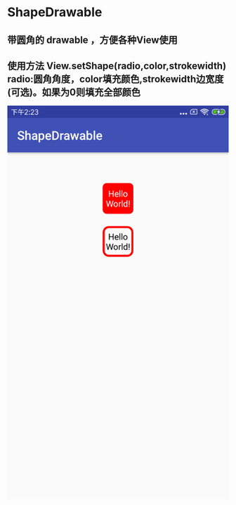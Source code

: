# ShapeDrawable
## 带圆角的 drawable ，方便各种View使用
## 使用方法 View.setShape(radio,color,strokewidth) radio:圆角角度，color填充颜色,strokewidth边宽度(可选)。如果为0则填充全部颜色

![](https://github.com/zhumingwei/ShapeDrawable/blob/master/screen.png?raw=true)
